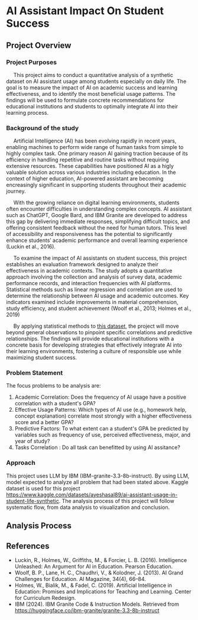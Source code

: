 # AI Assistant Impact On Student Success
## Project Overview
### Project Purposes
&nbsp;&nbsp;&nbsp;&nbsp; This project aims to conduct a quantitative analysis of a synthetic dataset on AI assistant usage among students especially on daily life. The goal is to measure the impact of AI on academic success and learning effectiveness, and to identify the most beneficial usage patterns. The findings will be used to formulate concrete recommendations for educational institutions and students to optimally integrate AI into their learning process. 

### Background of the study
&nbsp;&nbsp;&nbsp;&nbsp; Artificial Intelligence (AI) has been evolving rapidly in recent years, enabling machines to perform wide range of human tasks from simple to highly complex task. One primary reason AI gaining traction because of its efficiency in handling repetitive and routine tasks without requiring extensive resources. These capabilities have positioned AI as a higly valuable solution across various industries including education. In the context of higher education, AI-powered assistant are becoming encreasingly significant in supporting students throughout their academic journey.

&nbsp;&nbsp;&nbsp;&nbsp; With the growing reliance on digital learning environments, students often encounter difficulties in understanding complex concepts. AI assistant such as ChatGPT, Google Bard, and IBM Granite are developed to address this gap by delivering immediate responses, simplifying difficult topics, and offering consistent feedback without the need for human tutors. This level of accessibility and responsiveness has the potential to significantly enhance students’ academic performance and overall learning experience (Luckin et al., 2016). 

&nbsp;&nbsp;&nbsp;&nbsp; To examine the impact of AI assistants on student success, this project establishes an evaluation framework designed to analyze their effectiveness in academic contexts. The study adopts a quantitative approach involving the collection and analysis of survey data, academic performance records, and interaction frequencies with AI platforms. Statistical methods such as linear regression and correlation are used to determine the relationship between AI usage and academic outcomes. Key indicators examined include improvements in material comprehension, study efficiency, and student achievement (Woolf et al., 2013; Holmes et al., 2019)

&nbsp;&nbsp;&nbsp;&nbsp; By applying statistical methods to [this dataset](https://www.kaggle.com/datasets/ayeshasal89/ai-assistant-usage-in-student-life-synthetic), the project will move beyond general observations to pinpoint specific correlations and predictive relationships. The findings will provide educational institutions with a concrete basis for developing strategies that effectively integrate AI into their learning environments, fostering a culture of responsible use while maximizing student success.

### Problem Statement
The focus problems to be analysis are:
1. Academic Correlation: Does the frequency of AI usage have a positive correlation with a student's GPA?
2. Effective Usage Patterns: Which types of AI use (e.g., homework help, concept explanation) correlate most strongly with a higher effectiveness score and a better GPA?
3. Predictive Factors: To what extent can a student's GPA be predicted by variables such as frequency of use, perceived effectiveness, major, and year of study?
4. Tasks Correlation : Do all task can benefitted by using AI assitance? 

### Approach 
This project uses LLM by IBM (IBM-granite-3.3-8b-instruct). By using LLM, model expected to analyze all problem that had been stated above. Kaggle dataset is used for this project https://www.kaggle.com/datasets/ayeshasal89/ai-assistant-usage-in-student-life-synthetic. The analysis process of this project will follow systematic flow, from data analysis to visualization and conclusion.

## Analysis Process




## References
- Luckin, R., Holmes, W., Griffiths, M., & Forcier, L. B. (2016). Intelligence Unleashed: An Argument for AI in Education. Pearson Education.
- Woolf, B. P., Lane, H. C., Chaudhri, V., & Kolodner, J. (2013). AI Grand Challenges for Education. AI Magazine, 34(4), 66–84.
- Holmes, W., Bialik, M., & Fadel, C. (2019). Artificial Intelligence in Education: Promises and Implications for Teaching and Learning. Center for Curriculum Redesign.
- IBM (2024). IBM Granite Code & Instruction Models. Retrieved from https://huggingface.co/ibm-granite/granite-3.3-8b-instruct
